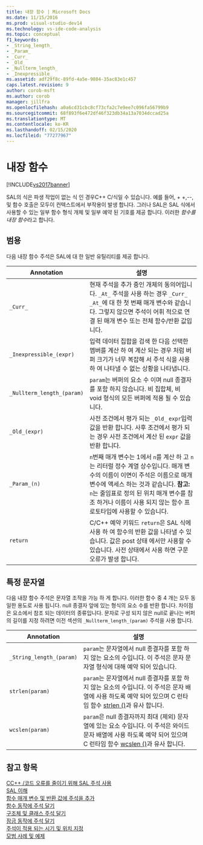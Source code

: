 ```yaml
---
title: 내장 함수 | Microsoft Docs
ms.date: 11/15/2016
ms.prod: visual-studio-dev14
ms.technology: vs-ide-code-analysis
ms.topic: conceptual
f1_keywords:
- _String_length_
- _Param_
- _Curr_
- _Old_
- _Nullterm_length_
- _Inexpressible_
ms.assetid: adf29f8c-89fd-4a5e-9804-35ac83e1c457
caps.latest.revision: 9
author: corob-msft
ms.author: corob
manager: jillfra
ms.openlocfilehash: a0a6cd31cbc8cf73cfa2c7e9ee7c096fa56799b9
ms.sourcegitcommit: 68f893f6e472df46f323db34a13a7034dccad25a
ms.translationtype: MT
ms.contentlocale: ko-KR
ms.lasthandoff: 02/15/2020
ms.locfileid: "77277967"
---
```

# <a name="intrinsic-functions"></a>내장 함수
[!INCLUDE[vs2017banner](../includes/vs2017banner.md)]

SAL의 식은 파생 작업이 없는 식 인 경우C++ C/식일 수 있습니다. 예를 들어, + +,--, 및 함수 호출은 모두이 컨텍스트에서 부작용이 발생 합니다.  그러나 SAL은 SAL 식에서 사용할 수 있는 일부 함수 형식 개체 및 일부 예약 된 기호를 제공 합니다. 이러한 *함수를 내장 함수*라고 합니다.  
  
## <a name="general-purpose"></a>범용  
 다음 내장 함수 주석은 SAL에 대 한 일반 유틸리티를 제공 합니다.  
  
|Annotation|설명|  
|----------------|-----------------|  
|`_Curr_`|현재 주석을 추가 중인 개체의 동의어입니다.  `_At_` 주석을 사용 하는 경우 `_Curr_` `_At_`에 대 한 첫 번째 매개 변수와 같습니다.  그렇지 않으면 주석이 어휘 적으로 연결 된 매개 변수 또는 전체 함수/반환 값입니다.|  
|`_Inexpressible_(expr)`|입력 데이터 집합을 검색 한 다음 선택한 멤버를 계산 하 여 계산 되는 경우 처럼 버퍼 크기가 너무 복잡해 서 주석 식을 사용 하 여 나타낼 수 없는 상황을 나타냅니다.|  
|`_Nullterm_length_(param)`|`param`는 버퍼의 요소 수 이며 null 종결자를 포함 하지 않습니다. 비 집합체, 비 void 형식의 모든 버퍼에 적용 될 수 있습니다.|  
|`_Old_(expr)`|사전 조건에서 평가 되는 `_Old_` `expr`입력 값을 반환 합니다.  사후 조건에서 평가 되는 경우 사전 조건에서 계산 된 `expr` 값을 반환 합니다.|  
|`_Param_(n)`|`n`번째 매개 변수는 1에서 `n`를 계산 하 고 `n`는 리터럴 정수 계열 상수입니다. 매개 변수의 이름이 이면이 주석은 이름으로 매개 변수에 액세스 하는 것과 같습니다. **참고:** `n`는 줄임표로 정의 된 위치 매개 변수를 참조 하거나 이름이 사용 되지 않는 함수 프로토타입에 사용할 수 있습니다.|  
|`return`|C/C++ 예약 키워드 `return`은 SAL 식에 사용 하 여 함수의 반환 값을 나타낼 수 있습니다.  값은 post 상태 에서만 사용할 수 있습니다. 사전 상태에서 사용 하면 구문 오류가 발생 합니다.|  
  
## <a name="string-specific"></a>특정 문자열  
 다음 내장 함수 주석은 문자열 조작을 가능 하 게 합니다. 이러한 함수 중 4 개는 모두 동일한 용도로 사용 됩니다. null 종결자 앞에 있는 형식의 요소 수를 반환 합니다. 차이점은 요소에서 참조 되는 데이터의 종류입니다. 문자로 구성 되지 않은 null로 끝나는 버퍼의 길이를 지정 하려면 이전 섹션의 `_Nullterm_length_(param)` 주석을 사용 합니다.  
  
|Annotation|설명|  
|----------------|-----------------|  
|`_String_length_(param)`|`param`는 문자열에서 null 종결자를 포함 하지 않는 요소의 수입니다. 이 주석은 문자 문자열 형식에 대해 예약 되어 있습니다.|  
|`strlen(param)`|`param`는 문자열에서 null 종결자를 포함 하지 않는 요소의 수입니다. 이 주석은 문자 배열에 사용 하도록 예약 되어 있으며 C 런타임 함수 [strlen ()](https://msdn.microsoft.com/library/16462f2a-1e0f-4eb3-be55-bf1c83f374c2)과 유사 합니다.|  
|`wcslen(param)`|`param`은 null 종결자까지 최대 (제외) 문자열에 있는 요소 수입니다. 이 주석은 와이드 문자 배열에 사용 하도록 예약 되어 있으며 C 런타임 함수 [wcslen ()](https://msdn.microsoft.com/library/16462f2a-1e0f-4eb3-be55-bf1c83f374c2)과 유사 합니다.|  
  
## <a name="see-also"></a>참고 항목  
 [CC++ /코드 오류를 줄이기 위해 SAL 주석 사용](../code-quality/using-sal-annotations-to-reduce-c-cpp-code-defects.md)   
 [SAL  이해](../code-quality/understanding-sal.md)  
 [함수 매개 변수 및 반환 값에 주석을 추가](../code-quality/annotating-function-parameters-and-return-values.md)   
 [함수 동작에 주석 달기](../code-quality/annotating-function-behavior.md)   
 [구조체 및 클래스  주석 달기](../code-quality/annotating-structs-and-classes.md)  
 [잠금 동작에 주석 달기](../code-quality/annotating-locking-behavior.md)   
 [주석이 적용 되는 시기 및 위치 지정](../code-quality/specifying-when-and-where-an-annotation-applies.md)   
 [모범 사례 및 예제](../code-quality/best-practices-and-examples-sal.md)
